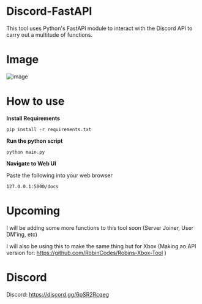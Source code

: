# Discord-FastAPI
This tool uses Python's FastAPI module to interact with the Discord API to carry out a multitude of functions.

# Image
![image](https://github.com/user-attachments/assets/9a485ca2-b3f1-4117-a6f5-d5bad85262ca)

# How to use
**Install Requirements**

```pip install -r requirements.txt```

**Run the python script**

```python main.py```

**Navigate to Web UI**

Paste the following into your web browser

```127.0.0.1:5000/docs```

# Upcoming
I will be adding some more functions to this tool soon (Server Joiner, User DM'ing, etc)

I will also be using this to make the same thing but for Xbox (Making an API version for: https://github.com/RobinCodes/Robins-Xbox-Tool ) 

# Discord

Discord: https://discord.gg/6pSR2Rcqeg
